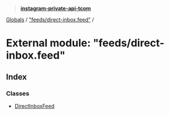 > **[instagram-private-api-tcom](../README.md)**

[Globals](../README.md) / ["feeds/direct-inbox.feed"](_feeds_direct_inbox_feed_.md) /

# External module: "feeds/direct-inbox.feed"

## Index

### Classes

* [DirectInboxFeed](../classes/_feeds_direct_inbox_feed_.directinboxfeed.md)